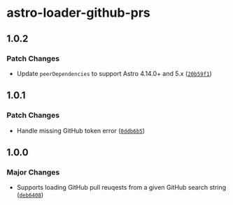 # astro-loader-github-prs

## 1.0.2

### Patch Changes

- Update `peerDependencies` to support Astro 4.14.0+ and 5.x ([`20b59f1`](https://github.com/lin-stephanie/astro-loaders/commit/20b59f1c80a63929c67c60d06820a3819cb48bfc))

## 1.0.1

### Patch Changes

- Handle missing GitHub token error ([`0ddb6b5`](https://github.com/lin-stephanie/astro-loaders/commit/0ddb6b56465f2ad1b39b8f9bde573c8fa399ab91))

## 1.0.0

### Major Changes

- Supports loading GitHub pull reuqests from a given GitHub search string ([`deb6408`](https://github.com/lin-stephanie/astro-loaders/commit/deb6408257342f2dd17dfa16fb8281ccc9f7add2))
